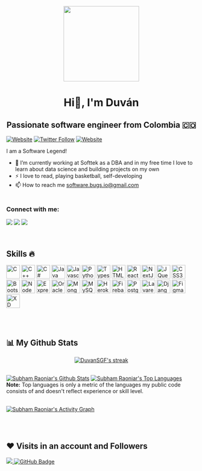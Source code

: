 <p align="center"><img width="200px" height="auto" src="https://images.hdqwalls.com/download/lego-batman-jo-640x960.jpg" height="175px"/></p>

<h1 align="center">Hi👋, I'm Duván</h1>

<h2 align="center"> Passionate software engineer from Colombia 🇨🇴</h2>

[![Website](https://img.shields.io/website?label=goodreads&style=for-the-badge&url=https%3A%2F%2Fgoodreads)](https://www.goodreads.com/user/show/119409331-duv-n-mejia-cortes)
[![Twitter Follow](https://img.shields.io/twitter/follow/duvancortes_mc?color=1DA1F2&logo=twitter&style=for-the-badge)](https://twitter.com/duvancortes_mc)
[![Website](https://img.shields.io/website?label=instagram&style=for-the-badge&url=https%3A%2F%2Finstagram)](https://www.instagram.com/duvancortes_mc)


I am a Software Legend!



* 🔭 I’m currently working at Softtek as a DBA and in my free time I love to learn about data science and building projects on my own
* ⚡ I love to read, playing basketball, self-developing
* 📫 How to reach me software.bugs.io@gmail.com
<br></br>

### Connect with me:

<p align="left">

<a href = "https://www.linkedin.com/in/duvan-mejia-cortes-6812451a2/"><img src="https://img.icons8.com/fluent/48/000000/linkedin.png"/></a>
<a href = "https://twitter.com/duvancortes_mc"><img src="https://img.icons8.com/fluent/48/000000/twitter.png"/></a>
<a href = "https://www.instagram.com/duvancortes_mc/"><img src="https://img.icons8.com/fluent/48/000000/instagram-new.png"/></a>

</p>

<br />



## Skills  :fire:

<p align="left">
<a href="https://docs.microsoft.com/en-us/cpp/?view=msvc-170" target="_blank" rel="noreferrer"><img src="https://raw.githubusercontent.com/danielcranney/readme-generator/main/public/icons/skills/c-colored.svg" width="36" height="36" alt="C" /></a>
<a href="https://docs.microsoft.com/en-us/cpp/?view=msvc-170" target="_blank" rel="noreferrer"><img src="https://raw.githubusercontent.com/danielcranney/readme-generator/main/public/icons/skills/cplusplus-colored.svg" width="36" height="36" alt="C++" /></a>
<a href="https://docs.microsoft.com/en-us/dotnet/csharp/" target="_blank" rel="noreferrer"><img src="https://raw.githubusercontent.com/danielcranney/readme-generator/main/public/icons/skills/csharp-colored.svg" width="36" height="36" alt="C#" /></a>
<a href="https://www.oracle.com/java/" target="_blank" rel="noreferrer"><img src="https://raw.githubusercontent.com/danielcranney/readme-generator/main/public/icons/skills/java-colored.svg" width="36" height="36" alt="Java" /></a>
<a href="https://developer.mozilla.org/en-US/docs/Web/JavaScript" target="_blank" rel="noreferrer"><img src="https://raw.githubusercontent.com/danielcranney/readme-generator/main/public/icons/skills/javascript-colored.svg" width="36" height="36" alt="Javascript" /></a>
<a href="https://www.python.org/" target="_blank" rel="noreferrer"><img src="https://raw.githubusercontent.com/danielcranney/readme-generator/main/public/icons/skills/python-colored.svg" width="36" height="36" alt="Python" /></a>
<a href="https://www.typescriptlang.org/" target="_blank" rel="noreferrer"><img src="https://raw.githubusercontent.com/danielcranney/readme-generator/main/public/icons/skills/typescript-colored.svg" width="36" height="36" alt="Typescript" /></a>
<a href="https://developer.mozilla.org/en-US/docs/Glossary/HTML5" target="_blank" rel="noreferrer"><img src="https://raw.githubusercontent.com/danielcranney/readme-generator/main/public/icons/skills/html5-colored.svg" width="36" height="36" alt="HTML5" /></a>
<a href="https://reactjs.org/" target="_blank" rel="noreferrer"><img src="https://raw.githubusercontent.com/danielcranney/readme-generator/main/public/icons/skills/react-colored.svg" width="36" height="36" alt="React" /></a>
<a href="https://nextjs.org/docs" target="_blank" rel="noreferrer"><img src="https://raw.githubusercontent.com/danielcranney/readme-generator/main/public/icons/skills/nextjs-colored.svg" width="36" height="36" alt="NextJs" /></a>
<a href="https://jquery.com/" target="_blank" rel="noreferrer"><img src="https://raw.githubusercontent.com/danielcranney/readme-generator/main/public/icons/skills/jquery-colored.svg" width="36" height="36" alt="JQuery" /></a>
<a href="https://www.w3.org/TR/CSS/#css" target="_blank" rel="noreferrer"><img src="https://raw.githubusercontent.com/danielcranney/readme-generator/main/public/icons/skills/css3-colored.svg" width="36" height="36" alt="CSS3" /></a>
<a href="https://getbootstrap.com/" target="_blank" rel="noreferrer"><img src="https://raw.githubusercontent.com/danielcranney/readme-generator/main/public/icons/skills/bootstrap-colored.svg" width="36" height="36" alt="Bootstrap" /></a>
<a href="https://nodejs.org/en/" target="_blank" rel="noreferrer"><img src="https://raw.githubusercontent.com/danielcranney/readme-generator/main/public/icons/skills/nodejs-colored.svg" width="36" height="36" alt="NodeJS" /></a>
<a href="https://expressjs.com/" target="_blank" rel="noreferrer"><img src="https://raw.githubusercontent.com/danielcranney/readme-generator/main/public/icons/skills/express-colored.svg" width="36" height="36" alt="Express" /></a>
<a href="https://www.oracle.com/uk/index.html" target="_blank" rel="noreferrer"><img src="https://raw.githubusercontent.com/danielcranney/readme-generator/main/public/icons/skills/oracle-colored.svg" width="36" height="36" alt="Oracle" /></a>
<a href="https://www.mongodb.com/" target="_blank" rel="noreferrer"><img src="https://raw.githubusercontent.com/danielcranney/readme-generator/main/public/icons/skills/mongodb-colored.svg" width="36" height="36" alt="MongoDB" /></a>
<a href="https://www.mysql.com/" target="_blank" rel="noreferrer"><img src="https://raw.githubusercontent.com/danielcranney/readme-generator/main/public/icons/skills/mysql-colored.svg" width="36" height="36" alt="MySQL" /></a>
<a href="https://www.heroku.com/" target="_blank" rel="noreferrer"><img src="https://raw.githubusercontent.com/danielcranney/readme-generator/main/public/icons/skills/heroku-colored.svg" width="36" height="36" alt="Heroku" /></a>
<a href="https://firebase.google.com/" target="_blank" rel="noreferrer"><img src="https://raw.githubusercontent.com/danielcranney/readme-generator/main/public/icons/skills/firebase-colored.svg" width="36" height="36" alt="Firebase" /></a>
<a href="https://www.postgresql.org/" target="_blank" rel="noreferrer"><img src="https://raw.githubusercontent.com/danielcranney/readme-generator/main/public/icons/skills/postgresql-colored.svg" width="36" height="36" alt="PostgreSQL" /></a>
<a href="https://laravel.com/" target="_blank" rel="noreferrer"><img src="https://raw.githubusercontent.com/danielcranney/readme-generator/main/public/icons/skills/laravel-colored.svg" width="36" height="36" alt="Lavarel" /></a>
<a href="https://www.djangoproject.com/" target="_blank" rel="noreferrer"><img src="https://raw.githubusercontent.com/danielcranney/readme-generator/main/public/icons/skills/django-colored.svg" width="36" height="36" alt="Django" /></a>
<a href="https://www.figma.com/" target="_blank" rel="noreferrer"><img src="https://raw.githubusercontent.com/danielcranney/readme-generator/main/public/icons/skills/figma-colored.svg" width="36" height="36" alt="Figma" /></a>
<a href="https://www.adobe.com/uk/products/xd.html" target="_blank" rel="noreferrer"><img src="https://raw.githubusercontent.com/danielcranney/readme-generator/main/public/icons/skills/xd-colored.svg" width="36" height="36" alt="XD" /></a>
</p>

<br></br>


## 📊 My Github Stats

<p align="center">
    <a href="https://github.com/DuvanSGF/github-readme-streak-stats">
        <img title="🔥 Get streak stats for your profile at git.io/streak-stats" alt="DuvanSGF's streak" src="https://github-readme-streak-stats.herokuapp.com/?user=DuvanSgf&theme=black-ice&hide_border=true&stroke=0000&background=060A0CD0"/>
    </a>
</p>

  <br/>
    <a href="https://github.com/DuvanSGF/github-readme-stats"><img alt="Subham Raoniar's Github Stats" src="https://github-readme-stats.vercel.app/api?username=DuvanSGF&show_icons=true&count_private=true&theme=react&hide_border=true&bg_color=0D1117" /></a>
  <a href="https://github.com/DuvanSGF/github-readme-stats"><img alt="Subham Raoniar's Top Languages" src="https://github-readme-stats.vercel.app/api/top-langs/?username=DuvanSGF&langs_count=8&count_private=true&layout=compact&theme=react&hide_border=true&bg_color=0D1117" /></a>
  <br/>
  <b>Note:</b> Top languages is only a metric of the languages my public code consists of and doesn't reflect experience or skill level.

<br/>
<br/>

<a href="https://github.com/DuvanSGFgithub-readme-activity-graph"><img alt="Subham Raoniar's Activity Graph" src="https://activity-graph.herokuapp.com/graph?username=DuvanSGF&bg_color=0D1117&color=5BCDEC&line=5BCDEC&point=FFFFFF&hide_border=true" /></a>

<br/>
<br/>

## ❤ Visits in an account and Followers

<a href="https://github.com/Meghna-DAS/github-profile-views-counter">
    <img src="https://komarev.com/ghpvc/?username=DuvanSGF">
</a>
<a href="https://github.com/DuvanSGF?tab=followers"><img src="https://img.shields.io/github/followers/DuvanSGF?label=Followers&style=social" alt="GitHub Badge"></a>
